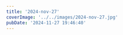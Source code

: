 ```yaml
---
title: '2024-nov-27'
coverImage: '../../images/2024-nov-27.jpg'
pubDate: '2024-11-27 19:46:40'
---
```

